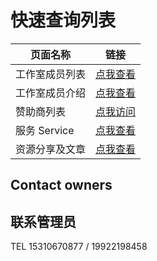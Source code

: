 
# 快速查询列表

| 页面名称 | 链接 |
| -------- | ---- |
| 工作室成员列表 | [点我查看](/about/members) |
| 工作室成员介绍 | [点我查看](/About-List)
| 赞助商列表 | [点我访问](/sponsors) |
| 服务 Service | [点我查看](/service)
| 资源分享及文章 | [点我查看](/article)

## Contact owners

## 联系管理员

TEL 15310670877 / 19922198458
